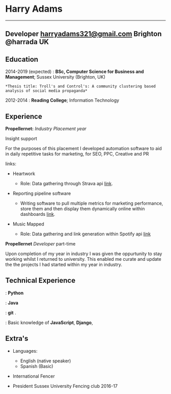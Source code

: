 Harry Adams
============

-------------------     ----------------------------
Developer               harryadams321@gmail.com
Brighton                @harrada
UK 
----------------------------

Education
---------

2014-2019 (expected)
:   **BSc, Computer Science for Business and Management**; Sussex University (Brighton, UK)

    *Thesis title: Troll's and Control's: A community clustering based analysis of social media propaganda* 

2012-2014
:   **Reading College**; 
    Information Technology

Experience
----------

**Propellernet:**
*Industry Placement year*

Insight support

For the purposes of this placement I developed automation software to aid in daily repetitive tasks for marketing, for SEO, PPC, Creative and PR

links:

* Heartwork
    * Role: Data gathering through Strava api [link](https://www.propellernet.co.uk/evans-cycles-in-support-of-the-british-heart-foundation-presents-heartwork/).

* Reporting pipeline software
    * Writing software to pull multiple metrics for marketing performance, store them and then display them dynamically online within dashboards [link](https://www.propellernet.co.uk/evans-cycles-in-support-of-the-british-heart-foundation-presents-heartwork/).

* Music Mapped
    * Role: Data gathering and link generation within Spotify api [link](https://www.celebritycruises.co.uk/music-mapped/)

**Propellernet**
*Developer*
part-time

Upon completion of my year in industry I was given the oppurtunity to stay working whilst I returned to university. This enabled me curate and update the the projects I had started within my year in industry.


Technical Experience
--------------------

:   **Python** 

:   **Java** 

:   **git**
.

:   Basic knowledge of **JavaScript**, **Django**, 


Extra's
----------------------------------------

* Languages:

     * English (native speaker)
     * Spanish (Basic) 

* International Fencer 

* President Sussex University Fencing club 2016-17 
